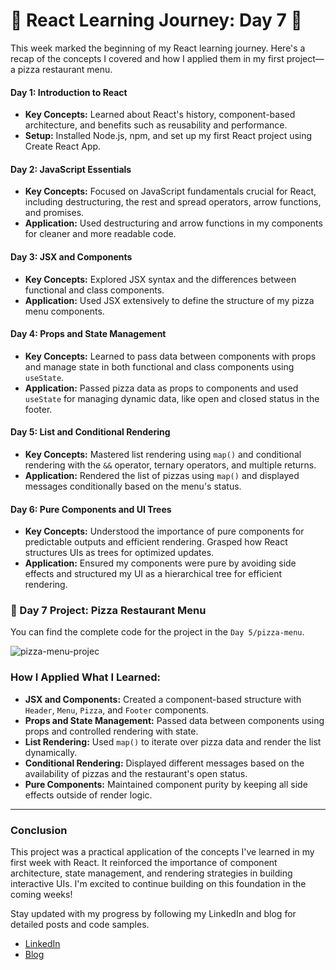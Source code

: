 # 🚀 React Learning Journey: Day 7 🚀

This week marked the beginning of my React learning journey. Here's a recap of the concepts I covered and how I applied them in my first project—a pizza restaurant menu.

#### Day 1: Introduction to React
- **Key Concepts:** Learned about React's history, component-based architecture, and benefits such as reusability and performance. 
- **Setup:** Installed Node.js, npm, and set up my first React project using Create React App.

#### Day 2: JavaScript Essentials
- **Key Concepts:** Focused on JavaScript fundamentals crucial for React, including destructuring, the rest and spread operators, arrow functions, and promises.
- **Application:** Used destructuring and arrow functions in my components for cleaner and more readable code.

#### Day 3: JSX and Components
- **Key Concepts:** Explored JSX syntax and the differences between functional and class components. 
- **Application:** Used JSX extensively to define the structure of my pizza menu components.

#### Day 4: Props and State Management
- **Key Concepts:** Learned to pass data between components with props and manage state in both functional and class components using `useState`.
- **Application:** Passed pizza data as props to components and used `useState` for managing dynamic data, like open and closed status in the footer.

#### Day 5: List and Conditional Rendering
- **Key Concepts:** Mastered list rendering using `map()` and conditional rendering with the `&&` operator, ternary operators, and multiple returns.
- **Application:** Rendered the list of pizzas using `map()` and displayed messages conditionally based on the menu's status.

#### Day 6: Pure Components and UI Trees
- **Key Concepts:** Understood the importance of pure components for predictable outputs and efficient rendering. Grasped how React structures UIs as trees for optimized updates.
- **Application:** Ensured my components were pure by avoiding side effects and structured my UI as a hierarchical tree for efficient rendering.

### 🚀 Day 7 Project: Pizza Restaurant Menu
You can find the complete code for the project in the `Day 5/pizza-menu`.

<img src="https://imgur.com/ITjOOBl.png" alt="pizza-menu-projec">

### How I Applied What I Learned:

- **JSX and Components:** Created a component-based structure with `Header`, `Menu`, `Pizza`, and `Footer` components.
- **Props and State Management:** Passed data between components using props and controlled rendering with state.
- **List Rendering:** Used `map()` to iterate over pizza data and render the list dynamically.
- **Conditional Rendering:** Displayed different messages based on the availability of pizzas and the restaurant's open status.
- **Pure Components:** Maintained component purity by keeping all side effects outside of render logic.

---

### Conclusion

This project was a practical application of the concepts I've learned in my first week with React. It reinforced the importance of component architecture, state management, and rendering strategies in building interactive UIs. I'm excited to continue building on this foundation in the coming weeks!

Stay updated with my progress by following my LinkedIn and blog for detailed posts and code samples.

- [LinkedIn](https://www.linkedin.com/in/mayuresh-surve/)
- [Blog](https://dev.to/mayureshsurve/day-7-pizza-restaurant-menu-project-41dp)

